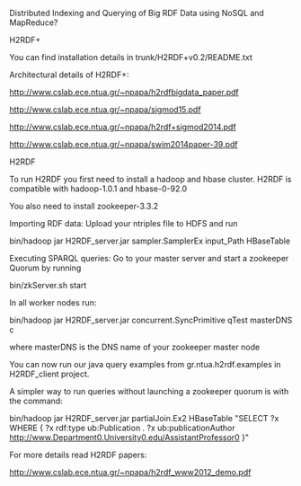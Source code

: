 Distributed Indexing and Querying of Big RDF Data using NoSQL and MapReduce?

H2RDF+

You can find installation details in trunk/H2RDF+v0.2/README.txt

Architectural details of H2RDF+:

http://www.cslab.ece.ntua.gr/~npapa/h2rdfbigdata_paper.pdf

http://www.cslab.ece.ntua.gr/~npapa/sigmod15.pdf

http://www.cslab.ece.ntua.gr/~npapa/h2rdf+sigmod2014.pdf

http://www.cslab.ece.ntua.gr/~npapa/swim2014paper-39.pdf

H2RDF

To run H2RDF you first need to install a hadoop and hbase cluster. H2RDF is compatible with hadoop-1.0.1 and hbase-0-92.0

You also need to install zookeeper-3.3.2

Importing RDF data: Upload your ntriples file to HDFS and run

bin/hadoop jar H2RDF_server.jar sampler.SamplerEx input_Path HBaseTable

Executing SPARQL queries: Go to your master server and start a zookeeper Quorum by running

bin/zkServer.sh start

In all worker nodes run:

bin/hadoop jar H2RDF_server.jar concurrent.SyncPrimitive qTest masterDNS c

where masterDNS is the DNS name of your zookeeper master node

You can now run our java query examples from gr.ntua.h2rdf.examples in H2RDF_client project.

A simpler way to run queries without launching a zookeeper quorum is with the command:

bin/hadoop jar H2RDF_server.jar partialJoin.Ex2 HBaseTable "SELECT ?x WHERE { ?x rdf:type ub:Publication . ?x ub:publicationAuthor <http://www.Department0.University0.edu/AssistantProfessor0> }"

For more details read H2RDF papers:

http://www.cslab.ece.ntua.gr/~npapa/h2rdf_www2012_demo.pdf
